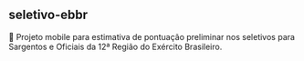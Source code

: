 ## seletivo-ebbr

:beginner: Projeto mobile para estimativa de pontuação preliminar nos seletivos para Sargentos e Oficiais da 12ª Região do Exército Brasileiro.
